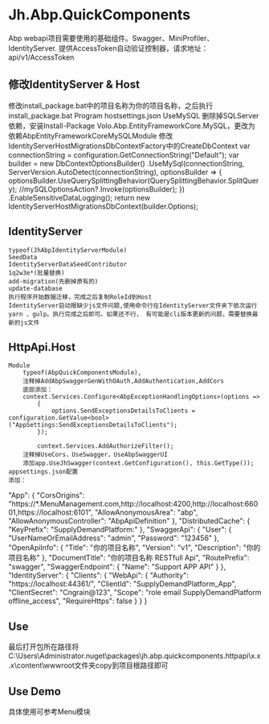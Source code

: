 # Jh.Abp.QuickComponents

Abp webapi项目需要使用的基础组件。Swagger、MiniProfiler、IdentityServer.
提供AccessToken自动验证控制器，请求地址：api/v1/AccessToken

## 修改IdentityServer & Host

修改install_package.bat中的项目名称为你的项目名称，之后执行install_package.bat
Program
hostsettings.json
UseMySQL
	删除掉SQLServer依赖，安装Install-Package Volo.Abp.EntityFrameworkCore.MySQL，更改为依赖AbpEntityFrameworkCoreMySQLModule
	修改IdentityServerHostMigrationsDbContextFactory中的CreateDbContext
            var connectionString = configuration.GetConnectionString("Default");
            var builder = new DbContextOptionsBuilder<IdentityServerHostMigrationsDbContext>()
                  .UseMySql(connectionString, ServerVersion.AutoDetect(connectionString), optionsBuilder =>
                  {
                      optionsBuilder.UseQuerySplittingBehavior(QuerySplittingBehavior.SplitQuery);
                      //mySQLOptionsAction?.Invoke(optionsBuilder);
                  })
                  .EnableSensitiveDataLogging();
            return new IdentityServerHostMigrationsDbContext(builder.Options);
			
## IdentityServer 

	typeof(JhAbpIdentityServerModule)
	SeedData
	IdentityServerDataSeedContributor
	1q2w3e*(批量替换)
	add-migration(先删掉原有的)
	update-database
	执行程序开始数据迁移，完成之后复制RoleId到Host
	IdentityServer启动报缺少js文件问题,使用命令行在IdentityServer文件夹下依次运行 yarn 、gulp。执行完成之后即可。如果还不行， 有可能是cli版本更新的问题，需要替换最新的js文件
	
## HttpApi.Host

	Module
		typeof(AbpQuickComponentsModule),
		注释掉AddAbpSwaggerGenWithOAuth,AddAuthentication,AddCors
		底部添加：
		context.Services.Configure<AbpExceptionHandlingOptions>(options =>
            {
                options.SendExceptionsDetailsToClients = configuration.GetValue<bool>("AppSettings:SendExceptionsDetailsToClients");
            });

            context.Services.AddAuthorizeFilter();
		注释掉UseCors，UseSwagger，UseAbpSwaggerUI
		添加app.UseJhSwagger(context.GetConfiguration(), this.GetType());
	appsettings.json配置
	添加：
  "App": {
    "CorsOrigins": "https://*.MenuManagement.com,http://localhost:4200,http://localhost:66001,https://localhost:6101",
    "AllowAnonymousArea": "abp",
    "AllowAnonymousController": "AbpApiDefinition"
  },
  "DistributedCache": {
    "KeyPrefix": "SupplyDemandPlatform:"
  },
  "SwaggerApi": {
    "User": {
      "UserNameOrEmailAddress": "admin",
      "Password": "123456"
    },
    "OpenApiInfo": {
      "Title": "你的项目名称",
      "Version": "v1",
      "Description": "你的项目名称"
    },
    "DocumentTitle": "你的项目名称 RESTfull Api",
    "RoutePrefix": "swagger",
    "SwaggerEndpoint": {
      "Name": "Support APP API"
    }
  },
  "IdentityServer": {
    "Clients": {
      "WebApi": {
        "Authority": "https://localhost:44361/",
        "ClientId": "SupplyDemandPlatform_App",
        "ClientSecret": "Cngrain@123",
        "Scope": "role email SupplyDemandPlatform offline_access",
        "RequireHttps": false
      }
    }
  }
  

## Use

最后打开包所在路径将C:\Users\Administrator\.nuget\packages\jh.abp.quickcomponents.httpapi\x.x.x\content\wwwroot文件夹copy到项目根路径即可

## Use Demo 

具体使用可参考Menu模块
